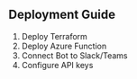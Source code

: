 ## Deployment Guide

1. Deploy Terraform
2. Deploy Azure Function
3. Connect Bot to Slack/Teams
4. Configure API keys